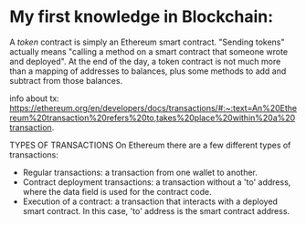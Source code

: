 # My first knowledge in Blockchain:

A *token* contract is simply an Ethereum smart contract. "Sending tokens" actually means "calling a method on a smart contract that someone wrote and deployed". At the end of the day, a token contract is not much more than a mapping of addresses to balances, plus some methods to add and subtract from those balances.

info about tx: https://ethereum.org/en/developers/docs/transactions/#:~:text=An%20Ethereum%20transaction%20refers%20to,takes%20place%20within%20a%20transaction.

TYPES OF TRANSACTIONS
On Ethereum there are a few different types of transactions:

- Regular transactions: a transaction from one wallet to another.
- Contract deployment transactions: a transaction without a 'to' address, where the data field is used for the contract code.
- Execution of a contract: a transaction that interacts with a deployed smart contract. In this case, 'to' address is the smart contract address.
